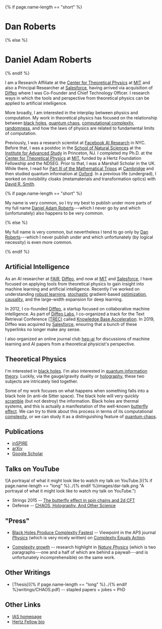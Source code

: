 {% if page.name-length == "short" %}
# Dan Roberts
{% else %}
# Daniel Adam Roberts
{% endif %}

I am a Research Affiliate at the [Center for Theoretical Physics](https://www-ctp.mit.edu/) at [MIT](http://web.mit.edu/) and also a Principal Researcher at [Salesforce](https://salesforce.com), having arrived via acquisition of [Diffeo](https://diffeo.com) where I was Co-Founder and Chief Technology Officer. I research ways in which the tools and perspective from theoretical physics can be applied to artificial intelligence.

More broadly, I am interested in the interplay between physics and computation. My work in theoretical physics has focused on the relationship between [black holes](http://arxiv.org/abs/1409.8180), [quantum chaos](http://arxiv.org/abs/1412.5123), [computational complexity](http://arxiv.org/abs/1509.07876), [randomness](https://arxiv.org/abs/1610.04903), and how the laws of physics are related to fundamental limits of computation.

Previously, I was a research scientist at [Facebook AI Research](https://research.fb.com/category/facebook-ai-research-fair/) in NYC. Before that, I was a postdoc in the [School of Natural Sciences](http://www.sns.ias.edu/) at the [Institute for Advanced Study](http://www.ias.edu) in Princeton, NJ. I completed my Ph.D. at the [Center for Theoretical Physics](http://www-ctp.mit.edu/) at [MIT](http://web.mit.edu/), funded by a Hertz Foundation Fellowship and the NDSEG. Prior to that, I was a Marshall Scholar in the UK. While there, I read for [Part III of the Mathematical Tripos](http://www.maths.cam.ac.uk/postgrad/mathiii/) at [Cambridge](http://www.cam.ac.uk/) and then studied quantum information at [Oxford](http://www.ox.ac.uk/). In a previous life (undergrad), I worked on invisibility cloaks (metamaterials and transformation optics) with [David R. Smith](http://people.ee.duke.edu/~drsmith/).

{% if page.name-length == "short" %}

My name is very common, so I try my best to publish under more parts of my full name [Daniel Adam Roberts](daniel-adam-roberts/)---which I never go by and which (unfortunately) also happens to be very common.

{% else %}

My full name is very common, but nevertheless I tend to go only by [Dan Roberts](..)---which I never publish under and which unfortunately (by logical necessity) is even more common.

{% endif %}


## Artificial Intelligence

As an AI researcher at [FAIR](https://research.fb.com/category/facebook-ai-research-fair/), [Diffeo](https://diffeo.com/), and now at [MIT](http://web.mit.edu/) and [Salesforce](https://salesforce.com), I have focused on applying tools from theoretical physics to gain insight into machine learning and artificial intelligence. Recently I've worked on understanding [robust learning](https://arxiv.org/abs/1908.02729), [stochastic](https://research.fb.com/publications/sgd-implicitly-regularizes-generalization-error/) gradient-based [optimization](https://arxiv.org/abs/1812.04754), [causality](https://research.fb.com/publications/causality-in-physics-and-effective-theories-of-agency/), and the large-width expansion for deep learning.

In 2012, I co-founded [Diffeo](https://diffeo.com/), a startup focused on collaborative machine intelligence. As part of [Diffeo Labs](https://diffeo.com/labs/), I co-organized a track for the Text Retrieval Conference [(TREC)](http://trec.nist.gov/) called [Knowledge Base Acceleration](http://trec-kba.org/). In 2019, Diffeo was acquired by [Salesforce](https://salesforce.com), ensuring that a bunch of these hyperlinks no longer make any sense.

I also organized an online journal club [hep-ai](https://hep-ai.org) for discussions of machine learning and AI papers from a theoretical physicist's perspective.

## Theoretical Physics

I'm interested in [black holes](http://arxiv.org/abs/1409.8180). I'm also interested in [quantum information theory](https://arxiv.org/abs/1610.04903). Luckily, via the gauge/gravity duality or [holography](http://arxiv.org/abs/1512.04993), these two subjects are intricately tied together.

Some of my work focuses on what happens when something falls into a black hole (in anti-de Sitter space). The black hole will very quickly [scramble](http://arxiv.org/abs/1511.04021) (but not destroy) the information. Black holes are thermal systems, and this is actually a manifestation of the well-known [butterfly effect](http://arxiv.org/abs/1603.09298). We can try to think about this process in terms of its computational [complexity](http://arxiv.org/abs/1509.07876), or we can study it as a distinguishing feature of [quantum chaos](http://arxiv.org/abs/1412.5123).



## Publications
* [inSPIRE](http://inspirehep.net/author/profile/Daniel.A.Roberts.1)
* [arXiv](http://arxiv.org/a/roberts_d_3.html)
* [Google Scholar](http://scholar.google.com/citations?hl=en&user=f6584f8AAAAJ&view_op=list_works)

## Talks on YouTube
![A portrayal of what it might look like to watch my talk on YouTube.]({% if page.name-length == "long" %}../{% endif %}images/dar-talk.png "A portrayal of what it might look like to watch my talk on YouTube.")

* Strings 2015 -- [The butterfly effect in spin chains and 2d CFT](http://youtu.be/06fiqmu-9ak)
* Defense -- [CHAOS, Holography, And Other Science](http://youtu.be/QfwBD-nDQFQ)

## "Press"
* [Black Holes Produce Complexity Fastest](http://physics.aps.org/articles/v9/49) -- Viewpoint in the APS journal [*Physics*](http://physics.aps.org/) (which is very nicely written) on [Complexity Equals Action](http://arxiv.org/abs/1509.07876).

* [Complexity growth](http://www.nature.com/nphys/journal/v12/n5/full/nphys3763.html) -- research highlight in [*Nature Physics*](http://www.nature.com/nphys/index.html) (which is two paragraphs---one and a half of which are behind a paywall---and is unfortunately incomprehensible) on the same work.

## Other Writings
* [Thesis]({% if page.name-length == "long" %}../{% endif %}writings/CHAOS.pdf) -- stapled papers + jokes = PhD


## Other Links
* [IAS homepage](http://www.ias.edu/scholars/daniel-roberts)
* [Hertz Fellow bio](http://hertzfoundation.org/fellows/fellow-profile/11191/Daniel-A-Roberts)
